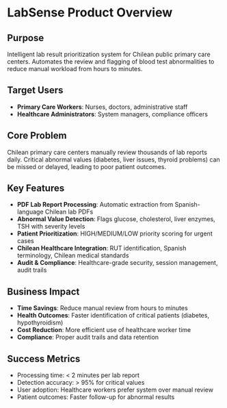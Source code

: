 # LabSense Product Overview

## Purpose
Intelligent lab result prioritization system for Chilean public primary care centers. Automates the review and flagging of blood test abnormalities to reduce manual workload from hours to minutes.

## Target Users
- **Primary Care Workers**: Nurses, doctors, administrative staff
- **Healthcare Administrators**: System managers, compliance officers

## Core Problem
Chilean primary care centers manually review thousands of lab reports daily. Critical abnormal values (diabetes, liver issues, thyroid problems) can be missed or delayed, leading to poor patient outcomes.

## Key Features
- **PDF Lab Report Processing**: Automatic extraction from Spanish-language Chilean lab PDFs
- **Abnormal Value Detection**: Flags glucose, cholesterol, liver enzymes, TSH with severity levels
- **Patient Prioritization**: HIGH/MEDIUM/LOW priority scoring for urgent cases
- **Chilean Healthcare Integration**: RUT identification, Spanish terminology, Chilean medical standards
- **Audit & Compliance**: Healthcare-grade security, session management, audit trails

## Business Impact
- **Time Savings**: Reduce manual review from hours to minutes
- **Health Outcomes**: Faster identification of critical patients (diabetes, hypothyroidism)
- **Cost Reduction**: More efficient use of healthcare worker time
- **Compliance**: Proper audit trails and data retention

## Success Metrics
- Processing time: < 2 minutes per lab report
- Detection accuracy: > 95% for critical values
- User adoption: Healthcare workers prefer system over manual review
- Patient outcomes: Faster follow-up for abnormal results
